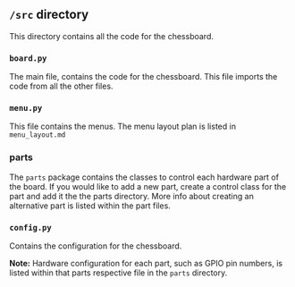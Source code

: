 ## `/src` directory

This directory contains all the code for the chessboard.

### `board.py`

The main file, contains the code for the chessboard. This file imports the code from all the other files.

### `menu.py`

This file contains the menus. The menu layout plan is listed in `menu_layout.md`

### parts

The `parts` package contains the classes to control each hardware part of the board. If you would like to add a new part, create a control class for the part and add it the the parts directory. More info about creating an alternative part is listed within the part files.

### `config.py`

Contains the configuration for the chessboard.

**Note:** Hardware configuration for each part, such as GPIO pin numbers, is listed within that parts respective file in the `parts` directory.